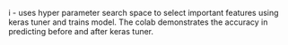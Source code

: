 
i - uses hyper parameter search space to select important features using keras tuner and trains model. The colab demonstrates the accuracy in predicting before and after keras tuner.
